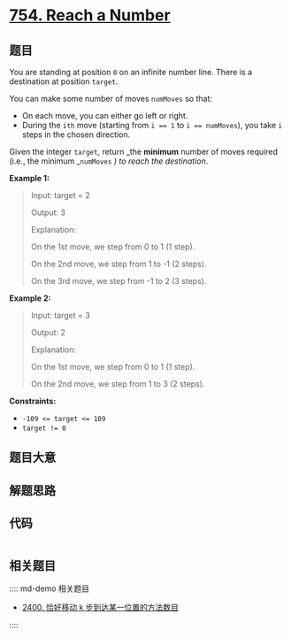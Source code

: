 # [754. Reach a Number](https://leetcode.com/problems/reach-a-number/)

## 题目

You are standing at position `0` on an infinite number line. There is a
destination at position `target`.

You can make some number of moves `numMoves` so that:

  * On each move, you can either go left or right.
  * During the `ith` move (starting from `i == 1` to `i == numMoves`), you take `i` steps in the chosen direction.

Given the integer `target`, return _the **minimum** number of moves required
(i.e., the minimum _`numMoves` _) to reach the destination_.



**Example 1:**

> Input: target = 2
> 
> Output: 3
> 
> Explanation:
> 
> On the 1st move, we step from 0 to 1 (1 step).
> 
> On the 2nd move, we step from 1 to -1 (2 steps).
> 
> On the 3rd move, we step from -1 to 2 (3 steps).

**Example 2:**

> Input: target = 3
> 
> Output: 2
> 
> Explanation:
> 
> On the 1st move, we step from 0 to 1 (1 step).
> 
> On the 2nd move, we step from 1 to 3 (2 steps).

**Constraints:**

  * `-109 <= target <= 109`
  * `target != 0`


## 题目大意

## 解题思路

## 代码

```javascript

```

## 相关题目

:::: md-demo 相关题目
- [2400. 恰好移动 k 步到达某一位置的方法数目](https://leetcode.com/problems/number-of-ways-to-reach-a-position-after-exactly-k-steps)

::::
